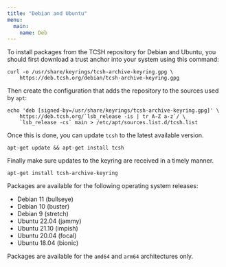 ```yaml
---
title: "Debian and Ubuntu"
menu:
  main:
    name: Deb
---
```


To install packages from the TCSH repository for Debian and Ubuntu,
you should first download a trust anchor into your system using this
command:

```
curl -o /usr/share/keyrings/tcsh-archive-keyring.gpg \
    https://deb.tcsh.org/debian/tcsh-archive-keyring.gpg
```

Then create the configuration that adds the repository to the sources
used by `apt`:

```
echo 'deb [signed-by=/usr/share/keyrings/tcsh-archive-keyring.gpg]' \
    https://deb.tcsh.org/`lsb_release -is | tr A-Z a-z`/ \
    `lsb_release -cs` main > /etc/apt/sources.list.d/tcsh.list

```

Once this is done, you can update `tcsh` to the latest available version.

```
apt-get update && apt-get install tcsh
```

Finally make sure updates to the keyring are received in a timely manner.

```
apt-get install tcsh-archive-keyring
```

Packages are available for the following operating system releases:

* Debian 11 (bullseye)
* Debian 10 (buster)
* Debian 9 (stretch)
* Ubuntu 22.04 (jammy)
* Ubuntu 21.10 (impish)
* Ubuntu 20.04 (focal)
* Ubuntu 18.04 (bionic)

Packages are available for the `amd64` and `arm64` architectures only.
